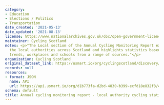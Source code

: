 ```yaml
---
category:
- Education
- Elections / Politics
- Transportation
date_created: '2021-05-13'
date_updated: '2021-08-13'
license: https://www.nationalarchives.gov.uk/doc/open-government-licence/version/3/
maintainer: Cycling Scotland
notes: <p>"The Local section of the Annual Cycling Monitoring Report examines all
  the local authorities across Scotland and highlights statistics based on headline
  trends, workplaces and schools from a range of sources."</p>
organization: Cycling Scotland
original_dataset_link: https://usmart.io/org/cyclingscotland/discovery/discovery-view-detail/5722da4b-7559-4819-ab1c-4d2c9a6f92ec
records: null
resources:
- format: JSON
  name: API
  url: https://api.usmart.io/org/d1b773fa-d2bd-4830-b399-ecfd18e832f3/45724cc2-0f99-4215-9c07-2c78dadd6075/6/urql
schema: default
title: Annual cycling monitoring report - local authority cycling statistics
---
```

